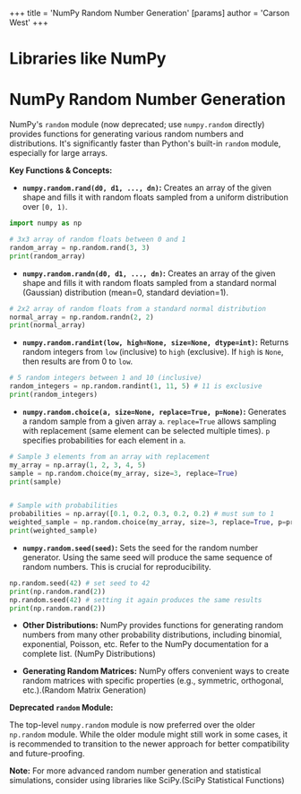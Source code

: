 +++
 title = 'NumPy Random Number Generation'
[params]
	author = 'Carson West'
+++
# Libraries like NumPy
# NumPy Random Number Generation 
NumPy's `random` module (now deprecated; use `numpy.random` directly) provides functions for generating various random numbers and distributions.  It's significantly faster than Python's built-in `random` module, especially for large arrays.


**Key Functions & Concepts:**

* **`numpy.random.rand(d0, d1, ..., dn)`:** Creates an array of the given shape and fills it with random floats sampled from a uniform distribution over `[0, 1)`.

```python
import numpy as np

# 3x3 array of random floats between 0 and 1
random_array = np.random.rand(3, 3)
print(random_array)
```

* **`numpy.random.randn(d0, d1, ..., dn)`:** Creates an array of the given shape and fills it with random floats sampled from a standard normal (Gaussian) distribution (mean=0, standard deviation=1).

```python
# 2x2 array of random floats from a standard normal distribution
normal_array = np.random.randn(2, 2)
print(normal_array)
```

* **`numpy.random.randint(low, high=None, size=None, dtype=int)`:** Returns random integers from `low` (inclusive) to `high` (exclusive).  If `high` is `None`, then results are from 0 to `low`.

```python
# 5 random integers between 1 and 10 (inclusive)
random_integers = np.random.randint(1, 11, 5) # 11 is exclusive
print(random_integers)
```

* **`numpy.random.choice(a, size=None, replace=True, p=None)`:** Generates a random sample from a given array `a`.  `replace=True` allows sampling with replacement (same element can be selected multiple times). `p` specifies probabilities for each element in `a`.

```python
# Sample 3 elements from an array with replacement
my_array = np.array(1, 2, 3, 4, 5)
sample = np.random.choice(my_array, size=3, replace=True)
print(sample)


# Sample with probabilities
probabilities = np.array([0.1, 0.2, 0.3, 0.2, 0.2) # must sum to 1
weighted_sample = np.random.choice(my_array, size=3, replace=True, p=probabilities)
print(weighted_sample)
```

* **`numpy.random.seed(seed)`:** Sets the seed for the random number generator. Using the same seed will produce the same sequence of random numbers.  This is crucial for reproducibility.

```python
np.random.seed(42) # set seed to 42
print(np.random.rand(2))
np.random.seed(42) # setting it again produces the same results
print(np.random.rand(2))
```

* **Other Distributions:** NumPy provides functions for generating random numbers from many other probability distributions, including binomial, exponential, Poisson, etc.  Refer to the NumPy documentation for a complete list.  (NumPy Distributions)


* **Generating Random Matrices:**  NumPy offers convenient ways to create random matrices with specific properties (e.g., symmetric, orthogonal, etc.).(Random Matrix Generation)


**Deprecated `random` Module:**

The top-level `numpy.random` module is now preferred over the older `np.random` module.  While the older module might still work in some cases, it is recommended to transition to the newer approach for better compatibility and future-proofing.


**Note:**  For more advanced random number generation and statistical simulations, consider using libraries like SciPy.(SciPy Statistical Functions)
